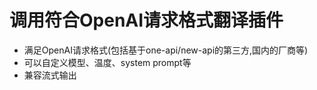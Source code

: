 # 调用符合OpenAI请求格式翻译插件
- 满足OpenAI请求格式(包括基于one-api/new-api的第三方,国内的厂商等)
- 可以自定义模型、温度、system prompt等
- 兼容流式输出